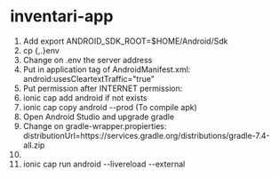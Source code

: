 # inventari-app

1. Add export ANDROID_SDK_ROOT=$HOME/Android/Sdk
2. cp {,.}env
3. Change on .env the server address
4. Put in application tag of AndroidManifest.xml: android:usesCleartextTraffic="true"
5. Put permission after INTERNET permission: <uses-permission android:name="android.permission.CAMERA" />
6. ionic cap add android if not exists
7. ionic cap copy android --prod (To compile apk)
8. Open Android Studio and upgrade gradle
9. Change on gradle-wrapper.propierties: distributionUrl=https\://services.gradle.org/distributions/gradle-7.4-all.zip
10. 
11. ionic cap run android --livereload --external